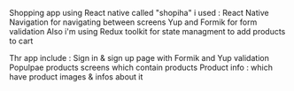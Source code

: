 Shopping app using React native called "shopiha" 
i used  :
  React Native Navigation for navigating between screens
  Yup and Formik for form validation 
Also i'm using Redux toolkit for state managment to add products to cart  

Thr app include :
 Sign in & sign up page with Formik and Yup validation
Populpae products screens which contain products
Product info : which have product images & infos about it 
